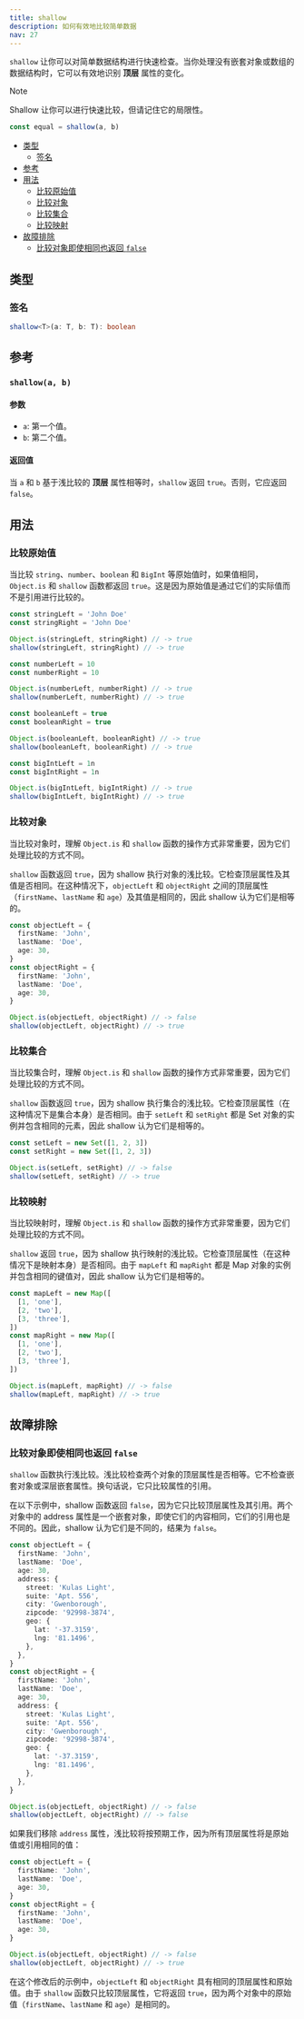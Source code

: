```yaml
---
title: shallow
description: 如何有效地比较简单数据
nav: 27
---
```


`shallow` 让你可以对简单数据结构进行快速检查。当你处理没有嵌套对象或数组的数据结构时，它可以有效地识别
**顶层** 属性的变化。

> [!NOTE]
> Shallow 让你可以进行快速比较，但请记住它的局限性。

```js
const equal = shallow(a, b)
```

- [类型](#types)
  - [签名](#shallow-signature)
- [参考](#reference)
- [用法](#usage)
  - [比较原始值](#comparing-primitives)
  - [比较对象](#comparing-objects)
  - [比较集合](#comparing-sets)
  - [比较映射](#comparing-maps)
- [故障排除](#troubleshooting)
  - [比较对象即使相同也返回 `false`](#comparing-objects-returns-false-even-if-they-are-identical)

## 类型

### 签名

```ts
shallow<T>(a: T, b: T): boolean
```

## 参考

### `shallow(a, b)`

#### 参数

- `a`: 第一个值。
- `b`: 第二个值。

#### 返回值

当 `a` 和 `b` 基于浅比较的 **顶层** 属性相等时，`shallow` 返回 `true`。否则，它应返回 `false`。

## 用法

### 比较原始值

当比较 `string`、`number`、`boolean` 和 `BigInt` 等原始值时，如果值相同，`Object.is` 和 `shallow` 函数都返回 `true`。这是因为原始值是通过它们的实际值而不是引用进行比较的。

```ts
const stringLeft = 'John Doe'
const stringRight = 'John Doe'

Object.is(stringLeft, stringRight) // -> true
shallow(stringLeft, stringRight) // -> true

const numberLeft = 10
const numberRight = 10

Object.is(numberLeft, numberRight) // -> true
shallow(numberLeft, numberRight) // -> true

const booleanLeft = true
const booleanRight = true

Object.is(booleanLeft, booleanRight) // -> true
shallow(booleanLeft, booleanRight) // -> true

const bigIntLeft = 1n
const bigIntRight = 1n

Object.is(bigIntLeft, bigIntRight) // -> true
shallow(bigIntLeft, bigIntRight) // -> true
```

### 比较对象

当比较对象时，理解 `Object.is` 和 `shallow` 函数的操作方式非常重要，因为它们处理比较的方式不同。

`shallow` 函数返回 `true`，因为 shallow 执行对象的浅比较。它检查顶层属性及其值是否相同。在这种情况下，`objectLeft` 和 `objectRight` 之间的顶层属性（`firstName`、`lastName` 和 `age`）及其值是相同的，因此 shallow 认为它们是相等的。

```ts
const objectLeft = {
  firstName: 'John',
  lastName: 'Doe',
  age: 30,
}
const objectRight = {
  firstName: 'John',
  lastName: 'Doe',
  age: 30,
}

Object.is(objectLeft, objectRight) // -> false
shallow(objectLeft, objectRight) // -> true
```

### 比较集合

当比较集合时，理解 `Object.is` 和 `shallow` 函数的操作方式非常重要，因为它们处理比较的方式不同。

`shallow` 函数返回 `true`，因为 shallow 执行集合的浅比较。它检查顶层属性（在这种情况下是集合本身）是否相同。由于 `setLeft` 和 `setRight` 都是 Set 对象的实例并包含相同的元素，因此 shallow 认为它们是相等的。

```ts
const setLeft = new Set([1, 2, 3])
const setRight = new Set([1, 2, 3])

Object.is(setLeft, setRight) // -> false
shallow(setLeft, setRight) // -> true
```

### 比较映射

当比较映射时，理解 `Object.is` 和 `shallow` 函数的操作方式非常重要，因为它们处理比较的方式不同。

`shallow` 返回 `true`，因为 shallow 执行映射的浅比较。它检查顶层属性（在这种情况下是映射本身）是否相同。由于 `mapLeft` 和 `mapRight` 都是 Map 对象的实例并包含相同的键值对，因此 shallow 认为它们是相等的。

```ts
const mapLeft = new Map([
  [1, 'one'],
  [2, 'two'],
  [3, 'three'],
])
const mapRight = new Map([
  [1, 'one'],
  [2, 'two'],
  [3, 'three'],
])

Object.is(mapLeft, mapRight) // -> false
shallow(mapLeft, mapRight) // -> true
```

## 故障排除

### 比较对象即使相同也返回 `false`

`shallow` 函数执行浅比较。浅比较检查两个对象的顶层属性是否相等。它不检查嵌套对象或深层嵌套属性。换句话说，它只比较属性的引用。

在以下示例中，shallow 函数返回 `false`，因为它只比较顶层属性及其引用。两个对象中的 address 属性是一个嵌套对象，即使它们的内容相同，它们的引用也是不同的。因此，shallow 认为它们是不同的，结果为 `false`。

```ts
const objectLeft = {
  firstName: 'John',
  lastName: 'Doe',
  age: 30,
  address: {
    street: 'Kulas Light',
    suite: 'Apt. 556',
    city: 'Gwenborough',
    zipcode: '92998-3874',
    geo: {
      lat: '-37.3159',
      lng: '81.1496',
    },
  },
}
const objectRight = {
  firstName: 'John',
  lastName: 'Doe',
  age: 30,
  address: {
    street: 'Kulas Light',
    suite: 'Apt. 556',
    city: 'Gwenborough',
    zipcode: '92998-3874',
    geo: {
      lat: '-37.3159',
      lng: '81.1496',
    },
  },
}

Object.is(objectLeft, objectRight) // -> false
shallow(objectLeft, objectRight) // -> false
```

如果我们移除 `address` 属性，浅比较将按预期工作，因为所有顶层属性将是原始值或引用相同的值：

```ts
const objectLeft = {
  firstName: 'John',
  lastName: 'Doe',
  age: 30,
}
const objectRight = {
  firstName: 'John',
  lastName: 'Doe',
  age: 30,
}

Object.is(objectLeft, objectRight) // -> false
shallow(objectLeft, objectRight) // -> true
```

在这个修改后的示例中，`objectLeft` 和 `objectRight` 具有相同的顶层属性和原始值。由于 `shallow` 函数只比较顶层属性，它将返回 `true`，因为两个对象中的原始值（`firstName`、`lastName` 和 `age`）是相同的。
